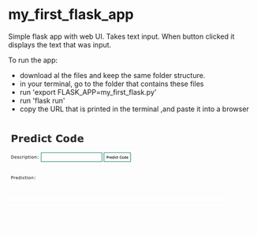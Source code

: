 # my_first_flask_app
Simple flask app with web UI. Takes text input. When button clicked it displays the text that was input.

To run the app:

- download al the files and keep the same folder structure.
- in your terminal, go to the folder that contains these files
- run 'export FLASK_APP=my_first_flask.py'
- run 'flask run'
- copy the URL that is printed in the terminal ,and paste it into a browser

![Screen Recording GIF of Flask App](first_flask_app_gif.gif)
